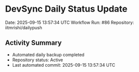 # DevSync Daily Status Update
Date: 2025-09-15 13:57:34 UTC
Workflow Run: #86
Repository: iitmrishi/dailypush

## Activity Summary
- Automated daily backup completed
- Repository status: Active
- Last automated commit: 2025-09-15 13:57:34 UTC
